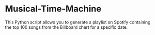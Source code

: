 # Musical-Time-Machine
 This Python script allows you to generate a playlist on Spotify containing the top 100 songs from the Billboard chart for a specific date.
